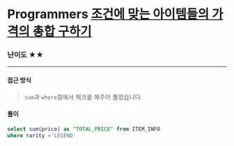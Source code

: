 # Programmers [조건에 맞는 아이템들의 가격의 총합 구하기](https://school.programmers.co.kr/learn/courses/30/lessons/273709)

### 난이도 ★★

---

#### 접근 방식

> `sum`과 `where`절에서 체크를 해주어 풀었습니다.

#### 풀이

```sql
select sum(price) as "TOTAL_PRICE" from ITEM_INFO
where rarity ='LEGEND'
```


